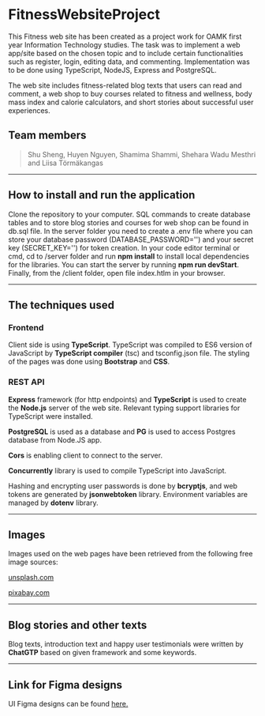 # FitnessWebsiteProject

This Fitness web site has been created as a project work for OAMK first year Information Technology studies. The task was to implement a web app/site based on the chosen topic and to include certain functionalities such as register, login, editing data, and commenting. Implementation was to be done using TypeScript, NodeJS, Express and PostgreSQL.

The web site includes fitness-related blog texts that users can read and comment, a web shop to buy courses related to fitness and wellness, body mass index and calorie calculators, and short stories about successful user experiences.

## Team members

>Shu Sheng, Huyen Nguyen, Shamima Shammi, Shehara Wadu Mesthri and Liisa Törmäkangas

---

## How to install and run the application
Clone the repository to your computer. SQL commands to create database tables and to store blog stories and courses for web shop can be found in db.sql file. In the server folder you need to create a .env file where you can store your database password (DATABASE_PASSWORD='') and your secret key (SECRET_KEY='') for token creation. In your code editor terminal or cmd, cd to /server folder and run **npm install** to install local dependencies for the libraries. You can start the server by running **npm run devStart**. Finally, from the /client folder, open file index.htlm in your browser.

---

## The techniques used
### Frontend
Client side is using **TypeScript**. TypeScript was compiled to ES6 version of JavaScript by **TypeScript compiler** (tsc) and tsconfig.json file. The styling of the pages was done using **Bootstrap** and **CSS**.

### REST API
**Express** framework (for http endpoints) and **TypeScript** is used to create the **Node.js** server of the web site. Relevant typing support libraries for TypeScript were installed.

**PostgreSQL** is used as a database and **PG** is used to access Postgres database from Node.JS app.

**Cors** is enabling client to connect to the server.

**Concurrently** library is used to compile TypeScript into JavaScript.

Hashing and encrypting user passwords is done by **bcryptjs**, and web tokens are generated by **jsonwebtoken** library. Environment variables are managed by **dotenv** library.

---

## Images
Images used on the web pages have been retrieved from the following free image sources:

[unsplash.com](https://unsplash.com/)

[pixabay.com](https://pixabay.com/)


---

## Blog stories and other texts

Blog texts, introduction text and happy user testimonials were written by **ChatGTP** based on given framework and some keywords.

---

## Link for Figma designs

UI Figma designs can be found [here.](https://www.figma.com/file/Ue6heavQiI2VgJlcUJp0hR/UI-design---Fitness-website?node-id=0%3A1&t=K3lXatu8Y4xE1sjB-1)
